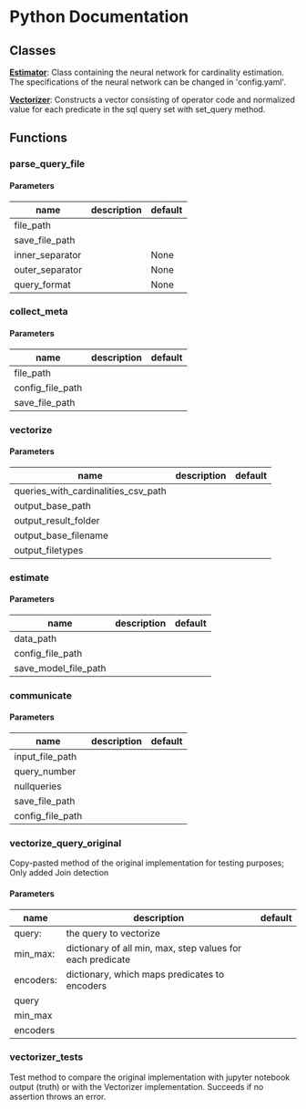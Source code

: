 # Python Documentation

## Classes

**[Estimator](Estimator.md)**: Class containing the neural network for cardinality estimation. The specifications of the neural network can be changed in 'config.yaml'. 

**[Vectorizer](Vectorizer.md)**: Constructs a vector consisting of operator code and normalized value for each predicate in the sql query set with set_query method. 


## Functions

### parse_query_file



#### Parameters
name | description | default
--- | --- | ---
file_path |  | 
save_file_path |  | 
inner_separator |  | None
outer_separator |  | None
query_format |  | None





### collect_meta



#### Parameters
name | description | default
--- | --- | ---
file_path |  | 
config_file_path |  | 
save_file_path |  | 





### vectorize



#### Parameters
name | description | default
--- | --- | ---
queries_with_cardinalities_csv_path |  | 
output_base_path |  | 
output_result_folder |  | 
output_base_filename |  | 
output_filetypes |  | 





### estimate



#### Parameters
name | description | default
--- | --- | ---
data_path |  | 
config_file_path |  | 
save_model_file_path |  | 





### communicate



#### Parameters
name | description | default
--- | --- | ---
input_file_path |  | 
query_number |  | 
nullqueries |  | 
save_file_path |  | 
config_file_path |  | 





### vectorize_query_original


Copy-pasted method of the original implementation for testing purposes; Only added Join detection   

#### Parameters
name | description | default
--- | --- | ---
query: | the query to vectorize | 
min_max: | dictionary of all min, max, step values for each predicate | 
encoders: | dictionary, which maps predicates to encoders | 
query |  | 
min_max |  | 
encoders |  | 





### vectorizer_tests


Test method to compare the original implementation with jupyter notebook output (truth) or with the Vectorizer implementation. Succeeds if no assertion throws an error. 



